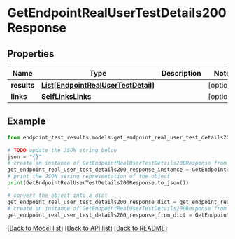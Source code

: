 # GetEndpointRealUserTestDetails200Response


## Properties

Name | Type | Description | Notes
------------ | ------------- | ------------- | -------------
**results** | [**List[EndpointRealUserTestDetail]**](EndpointRealUserTestDetail.md) |  | [optional] 
**links** | [**SelfLinksLinks**](SelfLinksLinks.md) |  | [optional] 

## Example

```python
from endpoint_test_results.models.get_endpoint_real_user_test_details200_response import GetEndpointRealUserTestDetails200Response

# TODO update the JSON string below
json = "{}"
# create an instance of GetEndpointRealUserTestDetails200Response from a JSON string
get_endpoint_real_user_test_details200_response_instance = GetEndpointRealUserTestDetails200Response.from_json(json)
# print the JSON string representation of the object
print(GetEndpointRealUserTestDetails200Response.to_json())

# convert the object into a dict
get_endpoint_real_user_test_details200_response_dict = get_endpoint_real_user_test_details200_response_instance.to_dict()
# create an instance of GetEndpointRealUserTestDetails200Response from a dict
get_endpoint_real_user_test_details200_response_from_dict = GetEndpointRealUserTestDetails200Response.from_dict(get_endpoint_real_user_test_details200_response_dict)
```
[[Back to Model list]](../README.md#documentation-for-models) [[Back to API list]](../README.md#documentation-for-api-endpoints) [[Back to README]](../README.md)


